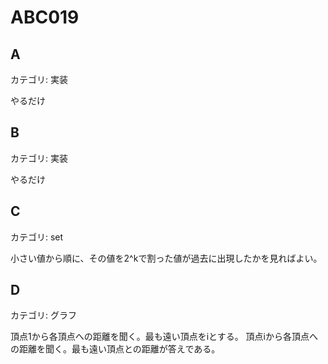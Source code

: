 # ABC019

## A
カテゴリ: 実装

やるだけ

## B
カテゴリ: 実装

やるだけ

## C
カテゴリ: set

小さい値から順に、その値を2^kで割った値が過去に出現したかを見ればよい。

## D
カテゴリ: グラフ

頂点1から各頂点への距離を聞く。最も遠い頂点をiとする。
頂点iから各頂点への距離を聞く。最も遠い頂点との距離が答えである。
